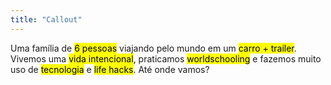 ```yaml
---
title: "Callout"
---
```

Uma família de <mark>6 pessoas</mark> viajando pelo mundo em um <mark>carro + trailer</mark>. Vivemos uma <mark>vida intencional</mark>, praticamos <mark>worldschooling</mark> e fazemos muito uso de <mark>tecnologia</mark> e <mark>life hacks</mark>. Até onde vamos?
